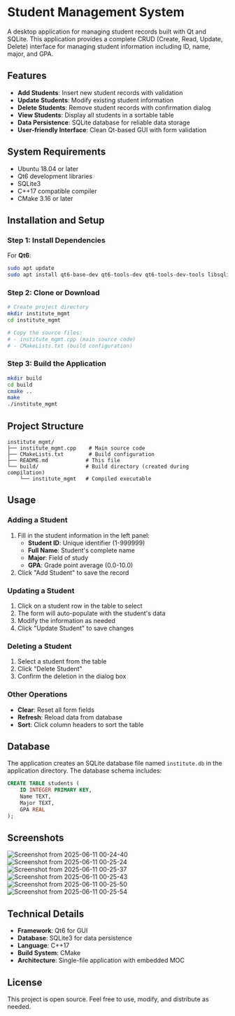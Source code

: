 # Student Management System

A desktop application for managing student records built with Qt and SQLite. This application provides a complete CRUD (Create, Read, Update, Delete) interface for managing student information including ID, name, major, and GPA.

## Features

- **Add Students**: Insert new student records with validation
- **Update Students**: Modify existing student information
- **Delete Students**: Remove student records with confirmation dialog
- **View Students**: Display all students in a sortable table
- **Data Persistence**: SQLite database for reliable data storage
- **User-friendly Interface**: Clean Qt-based GUI with form validation


## System Requirements

- Ubuntu 18.04 or later
- Qt6 development libraries
- SQLite3
- C++17 compatible compiler
- CMake 3.16 or later

## Installation and Setup

### Step 1: Install Dependencies

For **Qt6**:
```bash
sudo apt update
sudo apt install qt6-base-dev qt6-tools-dev qt6-tools-dev-tools libsqlite3-dev build-essential cmake
```

### Step 2: Clone or Download

```bash
# Create project directory
mkdir institute_mgmt
cd institute_mgmt

# Copy the source files:
# - institute_mgmt.cpp (main source code)
# - CMakeLists.txt (build configuration)
```

### Step 3: Build the Application

```bash
mkdir build
cd build
cmake ..
make
./institute_mgmt
```

## Project Structure

```
institute_mgmt/
├── institute_mgmt.cpp    # Main source code
├── CMakeLists.txt        # Build configuration
├── README.md            # This file
└── build/               # Build directory (created during compilation)
    └── institute_mgmt   # Compiled executable
```

## Usage

### Adding a Student
1. Fill in the student information in the left panel:
   - **Student ID**: Unique identifier (1-999999)
   - **Full Name**: Student's complete name
   - **Major**: Field of study
   - **GPA**: Grade point average (0.0-10.0)
2. Click "Add Student" to save the record

### Updating a Student
1. Click on a student row in the table to select
2. The form will auto-populate with the student's data
3. Modify the information as needed
4. Click "Update Student" to save changes

### Deleting a Student
1. Select a student from the table
2. Click "Delete Student"
3. Confirm the deletion in the dialog box

### Other Operations
- **Clear**: Reset all form fields
- **Refresh**: Reload data from database
- **Sort**: Click column headers to sort the table

## Database

The application creates an SQLite database file named `institute.db` in the application directory. The database schema includes:

```sql
CREATE TABLE students (
    ID INTEGER PRIMARY KEY,
    Name TEXT,
    Major TEXT,
    GPA REAL
);
```

## Screenshots

![Screenshot from 2025-06-11 00-24-40](https://github.com/user-attachments/assets/5b8e7581-2c85-4322-b364-0b8e02e01347)
![Screenshot from 2025-06-11 00-25-24](https://github.com/user-attachments/assets/387bd779-03e5-4e6e-9721-a245fb971aa5)
![Screenshot from 2025-06-11 00-25-37](https://github.com/user-attachments/assets/e0f6be11-23f8-4f30-85a3-f035cea397b8)
![Screenshot from 2025-06-11 00-25-43](https://github.com/user-attachments/assets/0398c089-f9db-4400-9394-93e80f198d83)
![Screenshot from 2025-06-11 00-25-50](https://github.com/user-attachments/assets/64636438-98ce-42a6-8c3e-966cb7a8299f)
![Screenshot from 2025-06-11 00-25-54](https://github.com/user-attachments/assets/d4e3daea-251b-43ff-831a-43ba20a51935)


## Technical Details

- **Framework**: Qt6 for GUI
- **Database**: SQLite3 for data persistence
- **Language**: C++17
- **Build System**: CMake
- **Architecture**: Single-file application with embedded MOC

## License

This project is open source. Feel free to use, modify, and distribute as needed.
